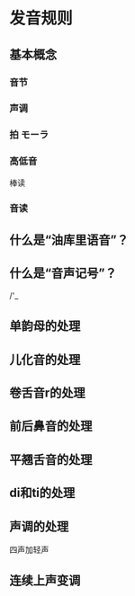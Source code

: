 # 发音规则

## 基本概念

### 音节

### 声调

### 拍 モーラ

### 高低音

棒读

### 音读

## 什么是“油库里语音”？

## 什么是“音声记号”？

/'_


## 单韵母的处理

## 儿化音的处理

## 卷舌音r的处理

## 前后鼻音的处理

## 平翘舌音的处理

## di和ti的处理

## 声调的处理

四声加轻声

## 连续上声变调